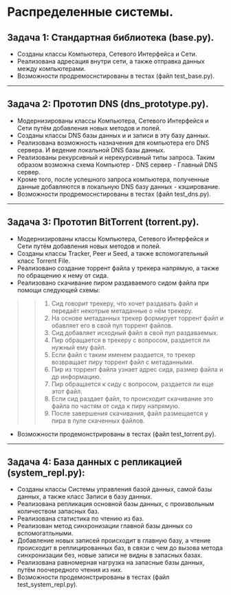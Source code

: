 # Распределенные системы.
 
## Задача 1: Стандартная библиотека (base.py). ##
 - Созданы классы Компьютера, Сетевого Интерфейса и Сети.
 - Реализована адресация внутри сети, а также отправка данных между компьютерами.
 - Возможности продремоснстированы в тестах (файл test_base.py).
 ***
## Задача 2: Прототип DNS (dns_prototype.py). ##
 - Модернизированы классы Компьютера, Сетевого Интерфейся и Сети путём добавления новых методов и полей.
 - Созданы классы DNS базы данных и и записи в эту базу данных.
 - Реализована возможность назначения для компьютера его DNS сервера. И ведение локальной DNS базы данных.
 - Реализованы рекурсивный и нерекурсивный типы запроса. Таким образом возможна схема Компьютер - DNS сервер - Главный DNS сервер.
 - Кроме того, после успешного запроса компьютера, полученные данные добавляются в локальную DNS базу данных - кэширование.
 - Возможности продремоснстированы в тестах (файл test_dns.py).
 ***
## Задача 3: Прототип BitTorrent (torrent.py). ##
 - Модернизированы классы Компьютера, Сетевого Интерфейся и Сети путём добавления новых методов и полей.
 - Созданы классы Tracker, Peer и Seed, а также вспомогательный класс Torrent File.
 - Реализовано создание торрент файла у трекера напрямую, а также по обращению к нему от сида.
 - Реализовано скачивание пиром раздаваемого сидом файла при помощи следующей схемы:
 >>1) Сид говорит трекеру, что хочет раздавать файл и передаёт некотрые метаданные о нём трекеру.
 >>2) На основе метаданных трекер формирует торрент файл и обавляет его в свой пул торрент файлов.
 >>3) Сид добавляет исходный файл в свой пул раздаваемых.
 >>4) Пир обращается в трекеру с вопросом, раздается ли нужный ему файл.
 >>5) Если файл с таким именем раздается, то трекер возвращает пиру торрент файл с метаданными.
 >>6) Пир из торрент файла узнает адрес сида, размер файла и др информацию.
 >>7) Пир обращается к сиду с вопросом, раздается ли еще этот файл.
 >>8) Если сид раздает файл, то происходит скачивание это файла по частям от сида к пиру напрямую.
 >>9) После завершения скачивания, файл размещается у пира в пуле скаченных файлов.
 - Возможности продемонстрированы в тестах (файл test_torrent.py).
 ***
## Задача 4: База данных с репликацией (system_repl.py):
 - Созданы классы Системы управления базой данных, самой базы данных, а также класс Записи в базу данных.
 - Реализована репликация основной базы данных, с произвольным количеством запасных баз.
 - Реализована статистика по чтению из баз.
 - Реализован метод синхронизации главной базы данных со вспомогатльными.
 - Добавление новых записей происходит в главную базу, а чтение происходит в реплицированных баз, в связи с чем до вызова метода синхронизации без, новые записи не видны в запасных базах.
 - Реализована равномерная нагрузка на запасные базы данных, путём поочередного чтения из них.
 - Возможности продемонстрированы в тестах (файл test_system_repl.py).
